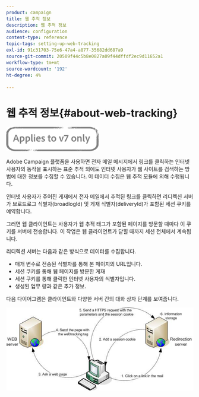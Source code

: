 ```yaml
---
product: campaign
title: 웹 추적 정보
description: 웹 추적 정보
audience: configuration
content-type: reference
topic-tags: setting-up-web-tracking
exl-id: 91c31703-75e6-47a4-a877-35682dd687a9
source-git-commit: 20509f44c5b8e0827a09f44dffdf2ec9d11652a1
workflow-type: tm+mt
source-wordcount: '192'
ht-degree: 4%

---
```


# 웹 추적 정보{#about-web-tracking}

![](../../assets/v7-only.svg)

Adobe Campaign 플랫폼을 사용하면 전자 메일 메시지에서 링크를 클릭하는 인터넷 사용자의 동작을 표시하는 표준 추적 외에도 인터넷 사용자가 웹 사이트를 검색하는 방법에 대한 정보를 수집할 수 있습니다. 이 데이터 수집은 웹 추적 모듈에 의해 수행됩니다.

인터넷 사용자가 주어진 게재에서 전자 메일에서 추적된 링크를 클릭하면 리디렉션 서버가 브로드로그 식별자(broadlogId) 및 게재 식별자(deliveryId)가 포함된 세션 쿠키를 예약합니다.

그러면 웹 클라이언트는 사용자가 웹 추적 태그가 포함된 페이지를 방문할 때마다 이 쿠키를 서버에 전송합니다. 이 작업은 웹 클라이언트가 닫힐 때까지 세션 전체에서 계속됩니다.

리디렉션 서버는 다음과 같은 방식으로 데이터를 수집합니다.

* 매개 변수로 전송된 식별자를 통해 본 페이지의 URL입니다.
* 세션 쿠키를 통해 웹 페이지를 방문한 게재
* 세션 쿠키를 통해 클릭한 인터넷 사용자의 식별자입니다.
* 생성된 업무 량과 같은 추가 정보.

다음 다이어그램은 클라이언트와 다양한 서버 간의 대화 상자 단계를 보여줍니다.

![](assets/d_ncs_integration_webtracking_structure1.png)
